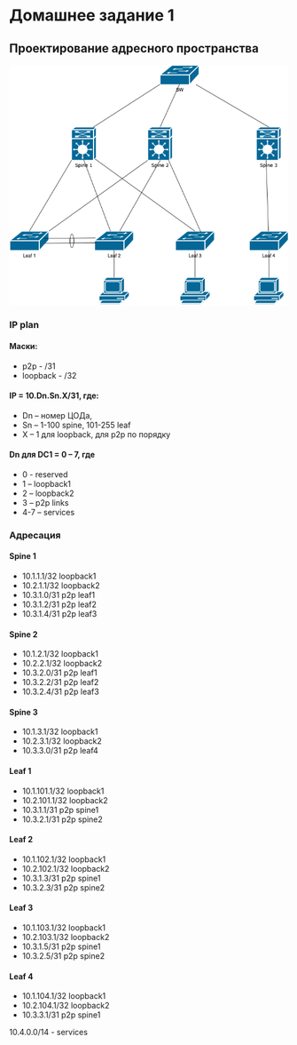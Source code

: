 # Домашнее задание 1
## Проектирование адресного пространства
![Схема сети](hw1.drawio.png "Схема сети")
### IP plan
#### Маски:
* p2p - /31
* loopback - /32
#### IP = 10.Dn.Sn.X/31, где:
* Dn – номер ЦОДа,
* Sn – 1-100 spine, 101-255 leaf
* X – 1 для loopback, для p2p по порядку
#### Dn для DC1 = 0 – 7, где 
* 0 - reserved
* 1 – loopback1
* 2 – loopback2
* 3 – p2p links
* 4-7 – services
### Адресация
#### Spine 1
* 10.1.1.1/32 loopback1
* 10.2.1.1/32 loopback2
* 10.3.1.0/31 p2p leaf1
* 10.3.1.2/31 p2p leaf2
* 10.3.1.4/31 p2p leaf3
#### Spine 2
* 10.1.2.1/32 loopback1
* 10.2.2.1/32 loopback2
* 10.3.2.0/31 p2p leaf1
* 10.3.2.2/31 p2p leaf2
* 10.3.2.4/31 p2p leaf3
#### Spine 3
* 10.1.3.1/32 loopback1
* 10.2.3.1/32 loopback2
* 10.3.3.0/31 p2p leaf4
#### Leaf 1
* 10.1.101.1/32 loopback1
* 10.2.101.1/32 loopback2
* 10.3.1.1/31 p2p spine1
* 10.3.2.1/31 p2p spine2
#### Leaf 2
* 10.1.102.1/32 loopback1
* 10.2.102.1/32 loopback2
* 10.3.1.3/31 p2p spine1
* 10.3.2.3/31 p2p spine2
#### Leaf 3
* 10.1.103.1/32 loopback1
* 10.2.103.1/32 loopback2
* 10.3.1.5/31 p2p spine1
* 10.3.2.5/31 p2p spine2
#### Leaf 4
* 10.1.104.1/32 loopback1
* 10.2.104.1/32 loopback2
* 10.3.3.1/31 p2p spine1

10.4.0.0/14 - services
